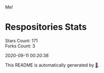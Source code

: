 Me!

# Respositories Stats
Stars Count: 171  
Forks Count: 3

2020-09-11 00:20:38  

This README is automatically generated by [🐰](https://github.com/rnitta/rnitta).
